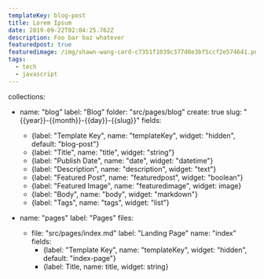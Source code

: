 ```yaml
---
templateKey: blog-post
title: Lorem Ipsum
date: 2019-09-22T02:04:25.762Z
description: Foo bar baz whatever
featuredpost: true
featuredimage: /img/shawn-wang-card-c7351f1039c377d8e3bf5ccf2e574641.png
tags:
  - tech
  - javascript
---
```



collections:
  - name: "blog"
    label: "Blog"
    folder: "src/pages/blog"
    create: true
    slug: "{{year}}-{{month}}-{{day}}-{{slug}}"
    fields:
      - {label: "Template Key", name: "templateKey", widget: "hidden", default: "blog-post"}
      - {label: "Title", name: "title", widget: "string"}
      - {label: "Publish Date", name: "date", widget: "datetime"}
      - {label: "Description", name: "description", widget: "text"}
      - {label: "Featured Post", name: "featuredpost", widget: "boolean"}
      - {label: "Featured Image", name: "featuredimage", widget: image}
      - {label: "Body", name: "body", widget: "markdown"}
      - {label: "Tags", name: "tags", widget: "list"}

  - name: "pages"
    label: "Pages"
    files:
      - file: "src/pages/index.md"
        label: "Landing Page"
        name: "index"
        fields:
          - {label: "Template Key", name: "templateKey", widget: "hidden", default: "index-page"}
          - {label: Title, name: title, widget: string}

